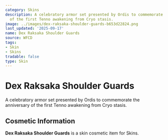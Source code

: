 ```yaml
---
category: Skins
description: A celebratory armor set presented by Ordis to commemorate the anniversary
  of the first Tenno awakening from Cryo stasis.
image: ../images/dex-raksaka-shoulder-guards-b653d22824.png
last_updated: '2025-09-17'
name: Dex Raksaka Shoulder Guards
source: WFCD
tags:
- Skin
- Skins
tradable: false
type: Skin
---
```


# Dex Raksaka Shoulder Guards

A celebratory armor set presented by Ordis to commemorate the anniversary of the first Tenno awakening from Cryo stasis.

## Cosmetic Information

**Dex Raksaka Shoulder Guards** is a skin cosmetic item for Skins.

